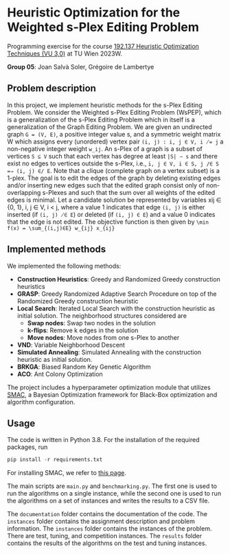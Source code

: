 # Heuristic Optimization for the Weighted s-Plex Editing Problem

Programming exercise for the course [192.137 Heuristic Optimization Techniques (VU 3,0)](https://tiss.tuwien.ac.at/course/educationDetails.xhtml?dswid=7017&dsrid=945&semester=2023W&courseNr=192137) at TU Wien 2023W.

**Group 05**: Joan Salvà Soler, Grégoire de Lambertye

## Problem description
In this project, we implement heuristic methods for the s-Plex Editing Problem. 
We consider the Weighted s-Plex Editing Problem (WsPEP), which is a generalization of the s-Plex
Editing Problem which in itself is a generalization of the Graph Editing Problem. We are given an
undirected graph ``G = (V, E)``, a positive integer value s, and a symmetric weight matrix W which assigns
every (unordered) vertex pair ``(i, j) : i, j ∈ V, i ̸= j`` a non-negative integer weight ``w_ij``.
An s-Plex of a graph is a subset of vertices ``S ⊆ V`` such that each vertex has degree at least ``|S| − s`` and
there exist no edges to vertices outside the s-Plex, i.e., ``i, j ∈ V, i ∈ S, j /∈ S =⇒ (i, j) ∈/ E``. Note
that a clique (complete graph on a vertex subset) is a 1-plex. The goal is to edit the edges of the graph by deleting 
existing edges and/or inserting new edges such
that the edited graph consist only of non-overlapping s-Plexes and such that the sum over all weights of
the edited edges is minimal.
Let a candidate solution be represented by variables xij ∈ {0, 1}, i, j ∈ V, i < j, where a value 1 indicates
that edge ``(i, j)`` is either inserted (if ``(i, j) ̸∈ E``) or deleted (if ``(i, j) ∈ E``) and a value 0 indicates that the
edge is not edited. The objective function is then given by
``\min f(x) = \sum_{(i,j)∈E} w_{ij} x_{ij}``

## Implemented methods
We implemented the following methods:
- **Construction Heuristics**: Greedy and Randomized Greedy construction heuristics
- **GRASP**: Greedy Randomized Adaptive Search Procedure on top of the Randomized Greedy construction heuristic
- **Local Search**: Iterated Local Search with the construction heuristic as initial solution. The neighborhood structures considered are
  - **Swap nodes**: Swap two nodes in the solution
  - **k-flips**: Remove k edges in the solution
  - **Move nodes**: Move nodes from one s-Plex to another
- **VND**: Variable Neighborhood Descent
- **Simulated Annealing**: Simulated Annealing with the construction heuristic as initial solution.
- **BRKGA**: Biased Random Key Genetic Algorithm
- **ACO**: Ant Colony Optimization

The project includes a hyperparameter optimization module that utilizes [SMAC](https://automl.github.io/SMAC3/v2.0.2/), a Bayesian Optimization framework for Black-Box optimization and algorithm configuration.

## Usage
The code is written in Python 3.8. For the installation of the required packages, run
```python
pip install -r requirements.txt
```
For installing SMAC, we refer to [this page](https://automl.github.io/SMAC3/v2.0.2/1_installation.html).

The main scripts are ``main.py`` and ``benchmarking.py``. The first one is used to run the algorithms on a single instance, 
while the second one is used to run the algorithms on a set of instances and writes the results to a CSV file. 

The ``documentation`` folder contains the documentation of the code. The ``instances`` folder contains the assignment 
description and problem information. The ``instances`` folder contains the instances of the problem. There are test,
tuning, and competition instances. The ``results`` folder contains the results of the algorithms on the test and tuning
instances.

